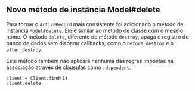 ## Novo método de instância Model#delete

Para tornar o `ActiveRecord` mais consistente foi adicionado o método de instância `Model#delete`. Ele é similar ao método de classe com o mesmo nome. O método `delete`, diferente do método `destroy`, apaga o registro do banco de dados sem disparar callbacks, como o `before_destroy` e o `after_destroy`.

Este método também não aplicará nenhuma das regras impostas na associação através de cláusulas como `:dependent`.

	client = Client.find(1)
	client.delete
